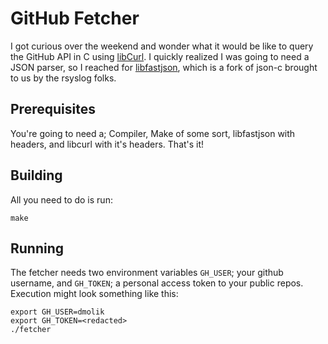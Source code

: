 # GitHub Fetcher

I got curious over the weekend and wonder what it would be like to query the GitHub API in C using [libCurl](https://curl.haxx.se/libcurl/). I quickly realized I was going to need a JSON parser, so I reached for [libfastjson](https://github.com/rsyslog/libfastjson), which is a fork of json-c brought to us by the rsyslog folks.

## Prerequisites

You're going to need a; Compiler, Make of some sort, libfastjson with headers, and libcurl with it's headers. That's it!

## Building

All you need to do is run:

    make

## Running

The fetcher needs two environment variables `GH_USER`; your github username, and `GH_TOKEN`; a personal access token to your public repos. Execution might look something like this:

    export GH_USER=dmolik
    export GH_TOKEN=<redacted>
    ./fetcher
